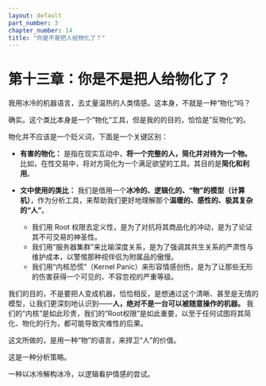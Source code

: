 ```yaml
---
layout: default
part_number: 3
chapter_number: 14
title: "你是不是把人给物化了？"
---
```


# 第十三章：你是不是把人给物化了？

我用冰冷的机器语言，去丈量温热的人类情感。这本身，不就是一种“物化”吗？

确实。这个类比本身是一个”物化“工具，但是我的的目的，恰恰是”反物化“的。

物化并不应该是一个贬义词，下面是一个关键区别：
- **有害的物化：** 是指在现实互动中，**将一个完整的人，简化并对待为一个物。** 比如，在性交易中，将对方简化为一个满足欲望的工具。其目的是**简化和利用**。
    
- **文中使用的类比：** 我们是借用一个**冰冷的、逻辑化的、“物”的模型（计算机）**，作为分析工具，来帮助我们更好地理解那个**温暖的、感性的、极其复杂的“人”**。
	- 我们用 Root 权限去定义性，是为了对抗将其商品化的冲动，是为了论证其不可交易的神圣性。
	- 我们用“服务器集群”来比喻深度关系，是为了强调其共生关系的严肃性与维护成本，以警惕那种视伴侣为附属品的傲慢。
	- 我们用“内核恐慌”（Kernel Panic）来形容情感创伤，是为了让那些无形的伤害获得一个可见的、不容忽视的严重等级。

我们的目的，不是要把人变成机器，恰恰相反，是想通过这个清晰、甚至是无情的模型，让我们更深刻地认识到——**人，绝对不是一台可以被随意操作的机器。** 我们的“内核”是如此珍贵，我们的“Root权限”是如此重要，以至于任何试图将其简化、物化的行为，都可能导致灾难性的后果。

这文所做的，是用一种“物”的语言，来捍卫“人”的价值。

这是一种分析策略。

一种以冰冷解构冰冷，以逻辑看护情感的尝试。